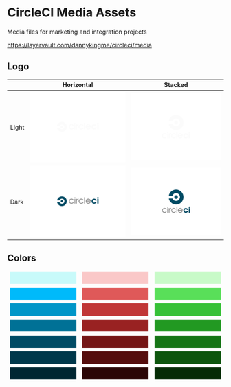 CircleCI Media Assets
=====

Media files for marketing and integration projects

https://layervault.com/dannykingme/circleci/media

Logo
---

<table>
  <thead>
    <tr>
      <th></th>
      <th>Horizontal</th>
      <th>Stacked</th>
    </tr>
  </thead>
  <tbody>
    <tr>
      <td>Light</td>
      <td><img src="logo/build/horizontal_dark.1.png"/></td>
      <td><img src="logo/build/stacked_dark.1.png"/></td>
    </tr>
    <tr>
      <td>Dark</td>
      <td><img src="logo/build/horizontal_light.1.png"/></td>
      <td><img src="logo/build/stacked_light.1.png"/></td>
    </tr>
  <tbody>
</table>

Colors
---

<table>
  <thead>
    <tr>
      <td>
        <img src="color/blue/blueLightest.png"/>
      </td>
      <td>
        <img src="color/red/redLightest.png"/>
      </td>
      <td>
        <img src="color/green/greenLightest.png"/>
      </td>
    </tr>
    <tr>
      <td>
        <img src="color/blue/blueLighter.png"/>
      </td>
      <td>
        <img src="color/red/redLighter.png"/>
      </td>
      <td>
        <img src="color/green/greenLighter.png"/>
      </td>
    </tr>
    <tr>
      <td>
        <img src="color/blue/blueLight.png"/>
      </td>
      <td>
        <img src="color/red/redLight.png"/>
      </td>
      <td>
        <img src="color/green/greenLight.png"/>
      </td>
    </tr>
    <tr>
      <td>
        <img src="color/blue/blue.png"/>
      </td>
      <td>
        <img src="color/red/red.png"/>
      </td>
      <td>
        <img src="color/green/green.png"/>
      </td>
    </tr>
    <tr>
      <td>
        <img src="color/blue/blueDark.png"/>
      </td>
      <td>
        <img src="color/red/redDark.png"/>
      </td>
      <td>
        <img src="color/green/greenDark.png"/>
      </td>
    </tr>
    <tr>
      <td>
        <img src="color/blue/blueDarker.png"/>
      </td>
      <td>
        <img src="color/red/redDarker.png"/>
      </td>
      <td>
        <img src="color/green/greenDarker.png"/>
      </td>
    </tr>
    <tr>
      <td>
        <img src="color/blue/blueDarkest.png"/>
      </td>
      <td>
        <img src="color/red/redDarkest.png"/>
      </td>
      <td>
        <img src="color/green/greenDarkest.png"/>
      </td>
    </tr>
  </thead>
</table>
